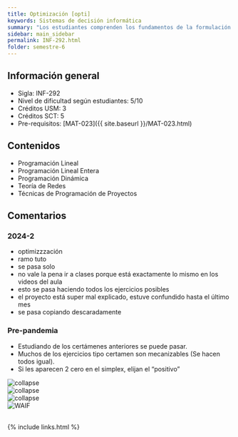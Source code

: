 ```yaml
---
title: Optimización‌ ‌[opti]
keywords: Sistemas de decisión informática
summary: "‌Los estudiantes comprenden los fundamentos de la formulación de modelos deterministas de programación matemática. Resuelve los modelos desarrollados y analizan los resultados, utilizando algoritmos de optimización. Aplican modelos de programación lineal, lineal entera o dinámica para resolver problemas reales. Los estudiantes desarrollan sólidos saberes para resolver problemas de programación matemática, integrando el modelamiento de redes."
sidebar: main_sidebar
permalink: INF-292.html
folder: semestre-6
---
```


## Información general

- Sigla: INF-292
- Nivel de dificultad según estudiantes: 5/10
- Créditos USM‌: 3
- Créditos SCT: 5
- Pre-requisitos: [MAT-023]({{ site.baseurl }}/MAT-023.html)

## Contenidos

- Programación Lineal
- Programación Lineal Entera
- Programación Dinámica
- Teoría de Redes
- Técnicas de Programación de Proyectos

## Comentarios

### 2024-2

- optimizzzación
- ramo tuto
- se pasa solo
- no vale la pena ir a clases porque está exactamente lo mismo en los videos del aula
- esto se pasa haciendo todos los ejercicios posibles
- el proyecto está super mal explicado, estuve confundido hasta el último mes
- se pasa copiando descaradamente

### Pre-pandemia

- Estudiando de los certámenes anteriores se puede pasar.
- Muchos de los ejercicios tipo certamen son mecanizables (Se hacen todos igual).
- Si les aparecen 2 cero en el simplex, elijan el‌ “positivo” ‌

<div class="row">
    <div class="col-md-3">
        <img src="images/semestre-6/opti1.jpg" alt="collapse">
    </div>
    <div class="col-md-3">
        <img src="images/semestre-6/opti2.jpg" alt="collapse">
    </div>
    <div class="col-md-3">
        <img src="images/semestre-6/opti3.jpg" alt="collapse">
    </div>
</div>

<div class="text-center mb-3">
    <img src="images/semestre-6/opti4.jpg" alt="WAIF" height="auto">
</div><br>

{% include links.html %}
